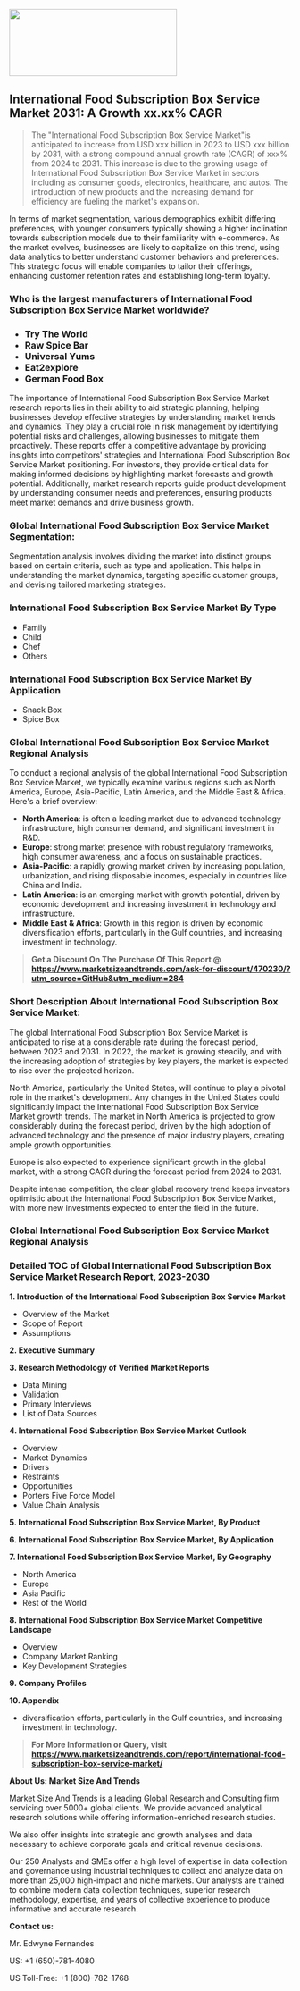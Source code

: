 <img src="https://100x100musica.es/wp-content/uploads/2024/12/Verified-Market-Reports-4-300x120.jpg" alt="" width="300" height="120" class="alignnone size-medium wp-image-100382" /><h2>International Food Subscription Box Service Market 2031: A&nbsp;Growth&nbsp;xx.xx% CAGR</h2><blockquote id="" class="">The "International Food Subscription Box Service Market"is anticipated to increase from USD xxx billion in 2023 to USD xxx billion by 2031, with a strong compound annual growth rate (CAGR) of xxx% from 2024 to 2031. This increase is due to the growing usage of International Food Subscription Box Service Market in sectors including as consumer goods, electronics, healthcare, and autos. The introduction of new products and the increasing demand for efficiency are fueling the market's expansion.</blockquote><p> <p>In terms of market segmentation, various demographics exhibit differing preferences, with younger consumers typically showing a higher inclination towards subscription models due to their familiarity with e-commerce. As the market evolves, businesses are likely to capitalize on this trend, using data analytics to better understand customer behaviors and preferences. This strategic focus will enable companies to tailor their offerings, enhancing customer retention rates and establishing long-term loyalty.</p></div></p><h3 id="" class="">Who is the largest manufacturers of&nbsp;International Food Subscription Box Service Market worldwide?</h3><h3 class=""><p><ul><li>Try The World </li><li> Raw Spice Bar </li><li> Universal Yums </li><li> Eat2explore </li><li> German Food Box</li></ul></p></h3><p id="ember58" class="ember-view reader-text-block__paragraph">The importance of&nbsp;International Food Subscription Box Service Market research reports lies in their ability to aid strategic planning, helping businesses develop effective strategies by understanding market trends and dynamics. They play a crucial role in risk management by identifying potential risks and challenges, allowing businesses to mitigate them proactively. These reports offer a competitive advantage by providing insights into competitors' strategies and International Food Subscription Box Service Market positioning. For investors, they provide critical data for making informed decisions by highlighting market forecasts and growth potential. Additionally, market research reports guide product development by understanding consumer needs and preferences, ensuring products meet market demands and drive business growth.</p><h3 id="" class="">Global&nbsp;International Food Subscription Box Service Market Segmentation:</h3><p id="" class="">Segmentation analysis involves dividing the market into distinct groups based on certain criteria, such as type and application. This helps in understanding the market dynamics, targeting specific customer groups, and devising tailored marketing strategies.</p><h3 id="" class="">International Food Subscription Box Service Market&nbsp;By Type</h3><p><p><ul><li>Family</li><li> Child</li><li> Chef</li><li> Others</p></li></ul></p></p><h3 id="" class="">International Food Subscription Box Service Market&nbsp;By Application</h3><p class=""><p><ul><li>Snack Box</li><li> Spice Box</li></ul></p></p><h3 id="" class="">Global International Food Subscription Box Service Market Regional Analysis</h3><p id="" class="">To conduct a regional analysis of the global International Food Subscription Box Service Market, we typically examine various regions such as North America, Europe, Asia-Pacific, Latin America, and the Middle East &amp; Africa. Here's a brief overview:</p><ul><li><strong>North America</strong>: is often a leading market due to advanced technology infrastructure, high consumer demand, and significant investment in R&amp;D.</li><li><strong>Europe</strong>: strong market presence with robust regulatory frameworks, high consumer awareness, and a focus on sustainable practices.</li><li><strong>Asia-Pacific</strong>: a rapidly growing market driven by increasing population, urbanization, and rising disposable incomes, especially in countries like China and India.</li><li><strong>Latin America</strong>: is an emerging market with growth potential, driven by economic development and increasing investment in technology and infrastructure.</li><li><strong>Middle East &amp; Africa</strong>: Growth in this region is driven by economic diversification efforts, particularly in the Gulf countries, and increasing investment in technology.</li></ul><blockquote id="" class=""><strong>Get a Discount On The Purchase Of This Report @ <a href="https://www.marketsizeandtrends.com/download-sample/470230/?utm_source=GitHub&utm_medium=284" target="_blank">https://www.marketsizeandtrends.com/ask-for-discount/470230/?utm_source=GitHub&utm_medium=284</a></strong></blockquote><h3>Short Description About International Food Subscription Box Service Market:</h3><p id="ember58" class="ember-view reader-text-block__paragraph">The global&nbsp;International Food Subscription Box Service Market&nbsp;is anticipated to rise at a considerable rate during the forecast period, between 2023 and 2031. In 2022, the market is growing steadily, and with the increasing adoption of strategies by key players, the market is expected to rise over the projected horizon.</p><p id="ember59" class="ember-view reader-text-block__paragraph">North America, particularly the United States, will continue to play a pivotal role in the market's development. Any changes in the United States could significantly impact the&nbsp;International Food Subscription Box Service Market&nbsp;growth trends. The market in North America is projected to grow considerably during the forecast period, driven by the high adoption of advanced technology and the presence of major industry players, creating ample growth opportunities.</p><p id="ember60" class="ember-view reader-text-block__paragraph">Europe is also expected to experience significant growth in the global market, with a strong CAGR during the forecast period from 2024 to 2031.</p><p id="ember61" class="ember-view reader-text-block__paragraph">Despite intense competition, the clear global recovery trend keeps investors optimistic about the&nbsp;International Food Subscription Box Service Market, with more new investments expected to enter the field in the future.</p><h3 id="" class="">Global International Food Subscription Box Service Market Regional Analysis</h3><h3 id="" class="">Detailed TOC of Global International Food Subscription Box Service Market Research Report, 2023-2030</h3><p id="" class=""><strong>1. Introduction of the International Food Subscription Box Service Market</strong></p><ul><li>Overview of the Market</li><li>Scope of Report</li><li>Assumptions</li></ul><p id="" class=""><strong>2. Executive Summary</strong></p><p id="" class=""><strong>3. Research Methodology of Verified Market Reports</strong></p><ul><li>Data Mining</li><li>Validation</li><li>Primary Interviews</li><li>List of Data Sources</li></ul><p id="" class=""><strong>4. International Food Subscription Box Service Market Outlook</strong></p><ul><li>Overview</li><li>Market Dynamics</li><li>Drivers</li><li>Restraints</li><li>Opportunities</li><li>Porters Five Force Model</li><li>Value Chain Analysis</li></ul><p id="" class=""><strong>5. International Food Subscription Box Service Market, By Product</strong></p><p id="" class=""><strong>6. International Food Subscription Box Service Market, By Application</strong></p><p id="" class=""><strong>7. International Food Subscription Box Service Market, By Geography</strong></p><ul><li>North America</li><li>Europe</li><li>Asia Pacific</li><li>Rest of the World</li></ul><p id="" class=""><strong>8. International Food Subscription Box Service Market Competitive Landscape</strong></p><ul><li>Overview</li><li>Company Market Ranking</li><li>Key Development Strategies</li></ul><p id="" class=""><strong>9. Company Profiles</strong></p><p id="" class=""><strong>10. Appendix</strong></p><ul><li>diversification efforts, particularly in the Gulf countries, and increasing investment in technology.</li></ul><blockquote id="" class=""><strong>For More Information or Query, visit <strong><strong><a href="https://www.marketsizeandtrends.com/report/international-food-subscription-box-service-market/" target="_blank">https://www.marketsizeandtrends.com/report/international-food-subscription-box-service-market/</a></strong></strong></strong></blockquote><p id="" class=""><strong>About Us: Market Size And Trends</strong></p><p id="" class="">Market Size And Trends is a leading Global Research and Consulting firm servicing over 5000+ global clients. We provide advanced analytical research solutions while offering information-enriched research studies.</p><p id="" class="">We also offer insights into strategic and growth analyses and data necessary to achieve corporate goals and critical revenue decisions.</p><p id="" class="">Our 250 Analysts and SMEs offer a high level of expertise in data collection and governance using industrial techniques to collect and analyze data on more than 25,000 high-impact and niche markets. Our analysts are trained to combine modern data collection techniques, superior research methodology, expertise, and years of collective experience to produce informative and accurate research.</p><p id="" class=""><strong>Contact us:</strong></p><p id="" class="">Mr. Edwyne Fernandes</p><p id="" class="">US: +1 (650)-781-4080</p><p id="" class="">US Toll-Free: +1 (800)-782-1768</p>
